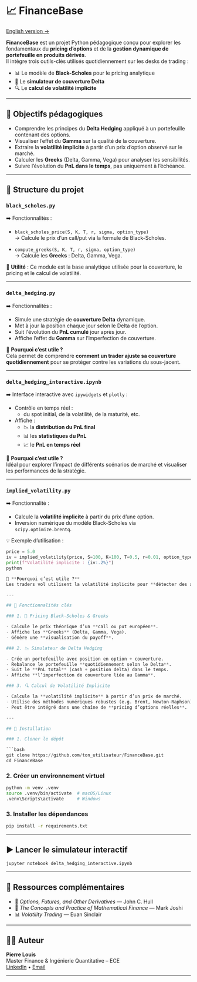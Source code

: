 
# 📈 FinanceBase

[English version →](README_EN.md)

**FinanceBase** est un projet Python pédagogique conçu pour explorer les fondamentaux du **pricing d’options** et de la **gestion dynamique de portefeuille en produits dérivés**.  
Il intègre trois outils-clés utilisés quotidiennement sur les desks de trading :

- 📊 Le modèle de **Black-Scholes** pour le pricing analytique
- 🔄 Le **simulateur de couverture Delta**
- 🔍 Le **calcul de volatilité implicite**

---

## 🧠 Objectifs pédagogiques

- Comprendre les principes du **Delta Hedging** appliqué à un portefeuille contenant des options.
- Visualiser l’effet du **Gamma** sur la qualité de la couverture.
- Extraire la **volatilité implicite** à partir d’un prix d’option observé sur le marché.
- Calculer les **Greeks** (Delta, Gamma, Vega) pour analyser les sensibilités.
- Suivre l’évolution du **PnL dans le temps**, pas uniquement à l’échéance.

---

## 📂 Structure du projet

### `black_scholes.py`

➡️ Fonctionnalités :

- `black_scholes_price(S, K, T, r, sigma, option_type)`  
  → Calcule le prix d’un call/put via la formule de Black-Scholes.

- `compute_greeks(S, K, T, r, sigma, option_type)`  
  → Calcule les **Greeks** : Delta, Gamma, Vega.

📌 **Utilité** : Ce module est la base analytique utilisée pour la couverture, le pricing et le calcul de volatilité.

---

### `delta_hedging.py`

➡️ Fonctionnalités :

- Simule une stratégie de **couverture Delta** dynamique.
- Met à jour la position chaque jour selon le Delta de l’option.
- Suit l'évolution du **PnL cumulé** jour après jour.
- Affiche l’effet du **Gamma** sur l’imperfection de couverture.

📌 **Pourquoi c’est utile ?**  
Cela permet de comprendre **comment un trader ajuste sa couverture quotidiennement** pour se protéger contre les variations du sous-jacent.

---

### `delta_hedging_interactive.ipynb`

➡️ Interface interactive avec `ipywidgets` et `plotly` :

- Contrôle en temps réel :
  - du spot initial, de la volatilité, de la maturité, etc.
- Affiche :
  - 📉 la **distribution du PnL final**
  - 📊 les **statistiques du PnL**
  - 📈 le **PnL en temps réel**

📌 **Pourquoi c’est utile ?**  
Idéal pour explorer l’impact de différents scénarios de marché et visualiser les performances de la stratégie.

---

### `implied_volatility.py`

➡️ Fonctionnalité :

- Calcule la **volatilité implicite** à partir du prix d’une option.
- Inversion numérique du modèle Black-Scholes via `scipy.optimize.brentq`.

💡 Exemple d’utilisation :
```python
price = 5.0
iv = implied_volatility(price, S=100, K=100, T=0.5, r=0.01, option_type="call")
print(f"Volatilité implicite : {iv:.2%}")
python 

📌 **Pourquoi c’est utile ?**  
Les traders vol utilisent la volatilité implicite pour **détecter des anomalies de marché** et concevoir des stratégies directionnelles ou neutres.

---

## 🚀 Fonctionnalités clés

### 1. 📐 Pricing Black-Scholes & Greeks

- Calcule le prix théorique d’un **call ou put européen**.
- Affiche les **Greeks** (Delta, Gamma, Vega).
- Génère une **visualisation du payoff**.

### 2. 📉 Simulateur de Delta Hedging

- Crée un portefeuille avec position en option + couverture.
- Rebalance le portefeuille **quotidiennement selon le Delta**.
- Suit le **PnL total** (cash + position delta) dans le temps.
- Affiche **l’imperfection de couverture liée au Gamma**.

### 3. 🔍 Calcul de Volatilité Implicite

- Calcule la **volatilité implicite** à partir d’un prix de marché.
- Utilise des méthodes numériques robustes (e.g. Brent, Newton-Raphson).
- Peut être intégré dans une chaîne de **pricing d’options réelles**.

---

## 💾 Installation

### 1. Cloner le dépôt

```bash
git clone https://github.com/ton_utilisateur/FinanceBase.git
cd FinanceBase
```

### 2. Créer un environnement virtuel

```bash
python -m venv .venv
source .venv/bin/activate  # macOS/Linux
.venv\Scripts\activate     # Windows
```

### 3. Installer les dépendances

```bash
pip install -r requirements.txt
```

---

## ▶️ Lancer le simulateur interactif

```bash
jupyter notebook delta_hedging_interactive.ipynb
```

---

## 📌 Ressources complémentaires

- 📘 *Options, Futures, and Other Derivatives* — John C. Hull
- 🧮 *The Concepts and Practice of Mathematical Finance* — Mark Joshi
- 📊 *Volatility Trading* — Euan Sinclair

---

## 👨‍💻 Auteur

**Pierre Louis**  
Master Finance & Ingénierie Quantitative – ECE  
[LinkedIn](https://www.linkedin.com/in/pierre-louis75) • [Email](mailto:pierre.louis@edu.ece.fr)

---
